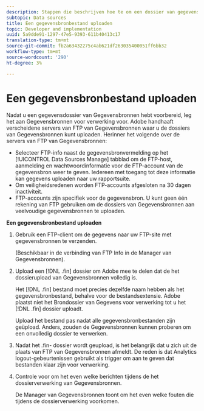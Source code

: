 ```yaml
---
description: Stappen die beschrijven hoe te om een dossier van gegevensbronnen te uploaden.
subtopic: Data sources
title: Een gegevensbronbestand uploaden
topic: Developer and implementation
uuid: 5a9dde91-1297-47e5-9393-611b40413c17
translation-type: tm+mt
source-git-commit: fb2a63432275c4ab621df263035400051ff6bb32
workflow-type: tm+mt
source-wordcount: '290'
ht-degree: 3%

---
```



# Een gegevensbronbestand uploaden

Nadat u een gegevensdossier van Gegevensbronnen hebt voorbereid, leg het aan Gegevensbronnen voor verwerking voor. Adobe handhaaft verscheidene servers van FTP van Gegevensbronnen waar u de dossiers van Gegevensbronnen kunt uploaden. Herinner het volgende over de servers van FTP van Gegevensbronnen:

* Selecteer FTP-info naast de gegevensbronvermelding op het [!UICONTROL Data Sources Manage] tabblad om de FTP-host, aanmelding en wachtwoordinformatie voor de FTP-account van de gegevensbron weer te geven. Iedereen met toegang tot deze informatie kan gegevens uploaden naar uw rapportsuite.
* Om veiligheidsredenen worden FTP-accounts afgesloten na 30 dagen inactiviteit.
* FTP-accounts zijn specifiek voor de gegevensbron. U kunt geen één rekening van FTP gebruiken om de dossiers van Gegevensbronnen aan veelvoudige gegevensbronnen te uploaden.

**Een gegevensbronbestand uploaden**

1. Gebruik een FTP-client om de gegevens naar uw FTP-site met gegevensbronnen te verzenden.

   (Beschikbaar in de verbinding van FTP Info in de Manager van Gegevensbronnen).

1. Upload een [!DNL .fin] dossier om Adobe mee te delen dat de het dossierupload van Gegevensbronnen volledig is.

   Het [!DNL .fin] bestand moet precies dezelfde naam hebben als het gegevensbronbestand, behalve voor de bestandsextensie. Adobe plaatst niet het Brondossier van Gegevens voor verwerking tot u het [!DNL .fin] dossier uploadt.

   Upload het bestand pas nadat alle gegevensbronbestanden zijn geüpload. Anders, zouden de Gegevensbronnen kunnen proberen om een onvolledig dossier te verwerken.
1. Nadat het .fin- dossier wordt geupload, is het belangrijk dat u zich uit de plaats van FTP van Gegevensbronnen afmeldt. De reden is dat Analytics logout-gebeurtenissen gebruikt als trigger om aan te geven dat bestanden klaar zijn voor verwerking.
1. Controle voor om het even welke berichten tijdens de het dossierverwerking van Gegevensbronnen.

   De Manager van Gegevensbronnen toont om het even welke fouten die tijdens de dossierverwerking voorkomen.

